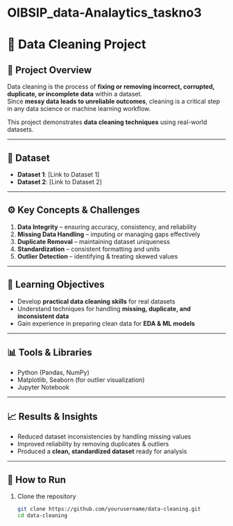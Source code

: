 # OIBSIP_data-Analaytics_taskno3
# 🧹 Data Cleaning Project

## 📌 Project Overview
Data cleaning is the process of **fixing or removing incorrect, corrupted, duplicate, or incomplete data** within a dataset.  
Since **messy data leads to unreliable outcomes**, cleaning is a critical step in any data science or machine learning workflow.  

This project demonstrates **data cleaning techniques** using real-world datasets.  

---

## 📂 Dataset
- **Dataset 1**: [Link to Dataset 1]  
- **Dataset 2**: [Link to Dataset 2]  

---

## ⚙️ Key Concepts & Challenges
1. **Data Integrity** – ensuring accuracy, consistency, and reliability  
2. **Missing Data Handling** – imputing or managing gaps effectively  
3. **Duplicate Removal** – maintaining dataset uniqueness  
4. **Standardization** – consistent formatting and units  
5. **Outlier Detection** – identifying & treating skewed values  

---

## 🎯 Learning Objectives
- Develop **practical data cleaning skills** for real datasets  
- Understand techniques for handling **missing, duplicate, and inconsistent data**  
- Gain experience in preparing clean data for **EDA & ML models**  

---

## 📊 Tools & Libraries
- Python (Pandas, NumPy)  
- Matplotlib, Seaborn (for outlier visualization)  
- Jupyter Notebook  

---

## 📈 Results & Insights
- Reduced dataset inconsistencies by handling missing values  
- Improved reliability by removing duplicates & outliers  
- Produced a **clean, standardized dataset** ready for analysis  

---

## 🚀 How to Run
1. Clone the repository  
   ```bash
   git clone https://github.com/yourusername/data-cleaning.git
   cd data-cleaning
